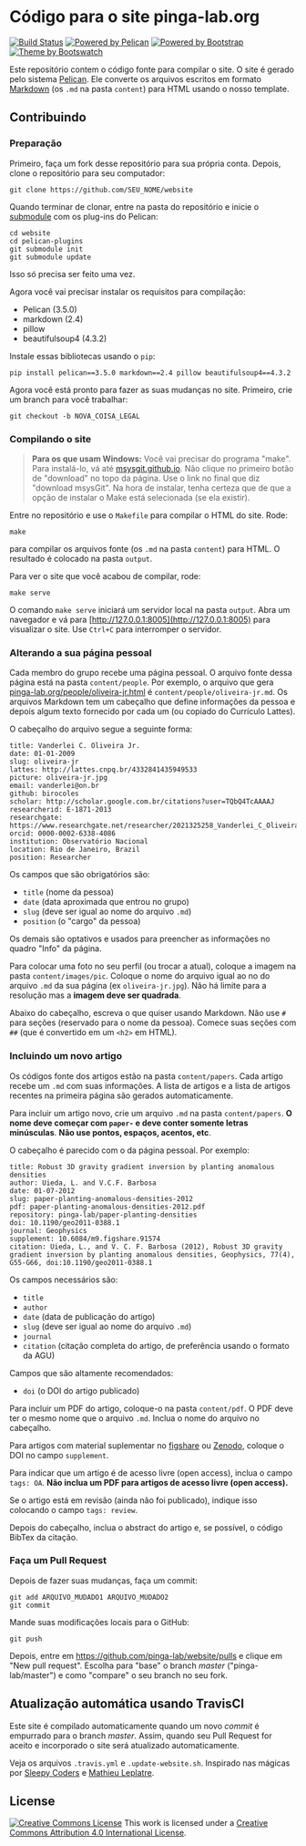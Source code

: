 # Código para o site pinga-lab.org

[![Build Status](https://img.shields.io/travis/pinga-lab/website/master.svg?style=flat-square)](https://travis-ci.org/pinga-lab/website)
[![Powered by Pelican](https://img.shields.io/badge/powered_by-pelican-blue.svg?style=flat-square)](http://getpelican.com/)
[![Powered by Bootstrap](https://img.shields.io/badge/powered_by-bootstrap-blue.svg?style=flat-square)](http://getbootstrap.com/)
[![Theme by Bootswatch](https://img.shields.io/badge/theme_by-bootswatch-blue.svg?style=flat-square)](http://bootswatch.com/)

Este repositório contem o código fonte para compilar o site.
O site é gerado pelo sistema [Pelican](http://docs.getpelican.com/).
Ele converte os arquivos escritos em formato
[Markdown](https://guides.github.com/features/mastering-markdown/)
(os `.md` na pasta `content`)
para HTML usando o nosso template.

## Contribuindo

### Preparação

Primeiro, faça um fork desse repositório para sua própria conta.
Depois, clone o repositório para seu computador:

    git clone https://github.com/SEU_NOME/website

Quando terminar de clonar, entre na pasta do repositório e inicie o
[submodule](http://git-scm.com/docs/git-submodule) com os plug-ins do Pelican:

    cd website
    cd pelican-plugins
    git submodule init
    git submodule update

Isso só precisa ser feito uma vez.

Agora você vai precisar instalar os requisitos para compilação:

* Pelican (3.5.0)
* markdown (2.4)
* pillow
* beautifulsoup4 (4.3.2)

Instale essas bibliotecas usando o `pip`:

    pip install pelican==3.5.0 markdown==2.4 pillow beautifulsoup4==4.3.2

Agora você está pronto para fazer as suas mudanças no site.
Primeiro, crie um branch para você trabalhar:

    git checkout -b NOVA_COISA_LEGAL

### Compilando o site

> **Para os que usam Windows:** Você vai precisar do programa "make". Para
> instalá-lo, vá até [msysgit.github.io](http://msysgit.github.io/). Não clique
> no primeiro botão de "download" no topo da página. Use o link no final que
> diz "download msysGit". Na hora de instalar, tenha certeza que de que a opção
> de instalar o Make está selecionada (se ela existir).

Entre no repositório e use o `Makefile` para compilar o HTML do site.
Rode:

    make

para compilar os arquivos fonte (os `.md` na pasta `content`) para HTML. O
resultado é colocado na pasta `output`.

Para ver o site que você acabou de compilar, rode:

    make serve

O comando `make serve` iniciará um servidor local na pasta `output`.
Abra um navegador e vá para [http://127.0.0.1:8005](http://127.0.0.1:8005)
para visualizar o site.
Use `Ctrl+C` para interromper o servidor.

### Alterando a sua página pessoal

Cada membro do grupo recebe uma página pessoal. O arquivo fonte dessa página
está na pasta `content/people`. Por exemplo, o arquivo que gera
[pinga-lab.org/people/oliveira-jr.html](http://www.pinga-lab.org/people/oliveira-jr.html)
é `content/people/oliveira-jr.md`. Os arquivos Markdown tem um cabeçalho que
define informações da pessoa e depois algum texto fornecido por cada um (ou
copiado do Currículo Lattes).

O cabeçalho do arquivo segue a seguinte forma:

    title: Vanderlei C. Oliveira Jr.
    date: 01-01-2009
    slug: oliveira-jr
    lattes: http://lattes.cnpq.br/4332841435949533
    picture: oliveira-jr.jpg
    email: vanderlei@on.br
    github: birocoles
    scholar: http://scholar.google.com.br/citations?user=TQbQ4TcAAAAJ
    researcherid: E-1871-2013
    researchgate: https://www.researchgate.net/researcher/2021325258_Vanderlei_C_Oliveira_Jr/
    orcid: 0000-0002-6338-4086
    institution: Observatório Nacional
    location: Rio de Janeiro, Brazil
    position: Researcher

Os campos que são obrigatórios são:

* `title` (nome da pessoa)
* `date` (data aproximada que entrou no grupo)
* `slug` (deve ser igual ao nome do arquivo `.md`)
* `position` (o "cargo" da pessoa)

Os demais são optativos e usados para preencher as informações no quadro "Info"
da página.

Para colocar uma foto no seu perfil (ou trocar a atual), coloque a imagem na
pasta `content/images/pic`. Coloque o nome do arquivo igual ao no do arquivo
`.md` da sua página (ex `oliveira-jr.jpg`).
Não há limite para a resolução mas a **imagem deve ser quadrada**.

Abaixo do cabeçalho, escreva o que quiser usando Markdown. Não use `#` para
seções (reservado para o nome da pessoa).
Comece suas seções com `##` (que é convertido em um `<h2>` em HTML).

### Incluindo um novo artigo

Os códigos fonte dos artigos estão na pasta `content/papers`.
Cada artigo recebe um `.md` com suas informações.
A lista de artigos e a lista de artigos recentes na primeira página são gerados
automaticamente.

Para incluir um artigo novo, crie um arquivo `.md` na pasta `content/papers`.
**O nome deve começar com `paper-` e deve conter somente letras minúsculas**.
**Não use pontos, espaços, acentos, etc**.

O cabeçalho é parecido com o da página pessoal. Por exemplo:

    title: Robust 3D gravity gradient inversion by planting anomalous densities
    author: Uieda, L. and V.C.F. Barbosa
    date: 01-07-2012
    slug: paper-planting-anomalous-densities-2012
    pdf: paper-planting-anomalous-densities-2012.pdf
    repository: pinga-lab/paper-planting-densities
    doi: 10.1190/geo2011-0388.1
    journal: Geophysics
    supplement: 10.6084/m9.figshare.91574
    citation: Uieda, L., and V. C. F. Barbosa (2012), Robust 3D gravity gradient inversion by planting anomalous densities, Geophysics, 77(4), G55-G66, doi:10.1190/geo2011-0388.1

Os campos necessários são:

* `title`
* `author`
* `date` (data de publicação do artigo)
* `slug` (deve ser igual ao nome do arquivo `.md`)
* `journal`
* `citation` (citação completa do artigo, de preferência usando o formato da AGU)

Campos que são altamente recomendados:

* `doi` (o DOI do artigo publicado)

Para incluir um PDF do artigo, coloque-o na pasta `content/pdf`. O PDF deve ter
o mesmo nome que o arquivo `.md`. Inclua o nome do arquivo no cabeçalho.

Para artigos com material suplementar no [figshare](http://figshare.com/)
ou [Zenodo](http://zenodo.org/), coloque o DOI no campo `supplement`.

Para indicar que um artigo é de acesso livre (open access), inclua o campo
`tags: OA`.
**Não inclua um PDF para artigos de acesso livre (open access).**

Se o artigo está em revisão (ainda não foi publicado), indique isso colocando o
campo `tags: review`.

Depois do cabeçalho, inclua o abstract do artigo e, se possível, o código
BibTex da citação.

### Faça um Pull Request

Depois de fazer suas mudanças, faça um commit:

    git add ARQUIVO_MUDADO1 ARQUIVO_MUDADO2
    git commit

Mande suas modificações locais para o GitHub:

    git push

Depois, entre em https://github.com/pinga-lab/website/pulls e clique em "New
pull request".
Escolha para "base" o branch *master* ("pinga-lab/master") e como "compare" o
seu branch no seu fork.

## Atualização automática usando TravisCI

Este site é compilado automaticamente quando um novo *commit* é empurrado para
o branch *master*.
Assim, quando seu Pull Request for aceito e incorporado o site será atualizado
automaticamente.

Veja os arquivos `.travis.yml` e `.update-website.sh`.
Inspirado nas mágicas por
[Sleepy Coders](http://sleepycoders.blogspot.com.au/2013/03/sharing-travis-ci-generated-files.html)
e
[Mathieu Leplatre](http://blog.mathieu-leplatre.info/publish-your-pelican-blog-on-github-pages-via-travis-ci.html).

## License

[![Creative Commons
License](https://i.creativecommons.org/l/by/4.0/88x31.png)](http://creativecommons.org/licenses/by/4.0/)
This work is licensed under a
[Creative Commons Attribution 4.0 International
License](http://creativecommons.org/licenses/by/4.0/).

